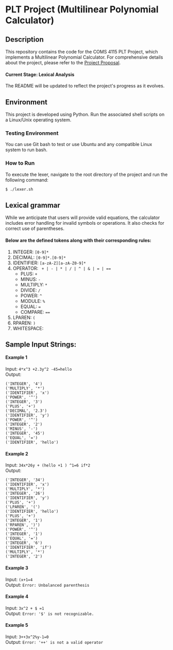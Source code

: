 # PLT Project (Multilinear Polynomial Calculator)

## Description
This repository contains the code for the COMS 4115 PLT Project, which implements a Multilinear Polynomial Calculator. For comprehensive details about the project, please refer to the [Project Proposal](https://github.com/4115-project/PLTProject/blob/main/assignments/proposal.pdf).

#### Current Stage: Lexical Analysis
The README will be updated to reflect the project's progress as it evolves.

## Environment
This project is developed using Python. Run the associated shell scripts on a Linux/Unix operating system.

### Testing Environment
You can use Git bash to test or use Ubuntu and any compatible Linux system to run bash. <br />

### How to Run
To execute the lexer, navigate to the root directory of the project and run the following command:
```bash
$ ./lexer.sh
```

## Lexical grammar
While we anticipate that users will provide valid equations, the calculator includes error handling for invalid symbols or operations. It also checks for correct use of parentheses.
#### Below are the defined tokens along with their corresponding rules:
1. INTEGER: ```[0-9]*```
2. DECIMAL: ```[0-9]*.[0-9]*```
3. IDENTIFIER: ```[a-zA-Z][a-zA-Z0-9]*```
4. OPERATOR: ``` + | - | * | / | ^ | & | = | ==```
   - PLUS: ```+```
   - MINUS: ```-```
   - MULTIPLY: ```*```
   - DIVIDE: ```/```
   - POWER: ```^```
   - MODULE: ```%```
   - EQUAL: ```=```
   - COMPARE: ```==```
5. LPAREN: ```(```
6. RPAREN: ```)```
7. WHITESPACE: ``` ```

## Sample Input Strings:

#### Example 1
Input: ```4*x^3 +2.3y^2 -45=hello``` <br />
Output: 
```
('INTEGER', '4')
('MULTIPLY', '*')
('IDENTIFIER', 'x')
('POWER', '^')
('INTEGER', '3')
('PLUS', '+')
('DECIMAL', '2.3')
('IDENTIFIER', 'y')
('POWER', '^')
('INTEGER', '2')
('MINUS', '-')
('INTEGER', '45')
('EQUAL', '=')
('IDENTIFIER', 'hello')
```

#### Example 2
Input: ```34x*26y + (hello +1 ) ^1=6 if*2``` <br />
Output: 
```
('INTEGER', '34')
('IDENTIFIER', 'x')
('MULTIPLY', '*')
('INTEGER', '26')
('IDENTIFIER', 'y')
('PLUS', '+')
('LPAREN', '(')
('IDENTIFIER', 'hello')
('PLUS', '+')
('INTEGER', '1')
('RPAREN', ')')
('POWER', '^')
('INTEGER', '1')
('EQUAL', '=')
('INTEGER', '6')
('IDENTIFIER', 'if')
('MULTIPLY', '*')
('INTEGER', '2')
```

#### Example 3
Input: ```(x+1=4``` <br />
Output: 
```Error: Unbalanced parenthesis```

#### Example 4
Input: ```3x^2 + $ =1``` <br />
Output: 
```Error: '$' is not recognizable.```

#### Example 5
Input: ```3++3x^2%y-1=0``` <br />
Output: 
```Error: '++' is not a valid operator```
